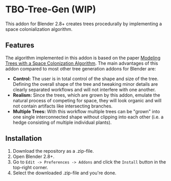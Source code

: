 # TBO-Tree-Gen (WIP)

This addon for Blender 2.8+ creates trees procedurally by implementing a space colonialization algorithm. 

## Features

The algorithm implemented in this addon is based on the paper [Modeling Trees with a Space Colonization Algorithm](http://algorithmicbotany.org/papers/colonization.egwnp2007.large.pdf "Link to the paper"). The main advantages of this addon compared to most other tree generation addons for Blender are:

- **Control:** The user is in total control of the shape and size of the tree. Defining the overall shape of the tree and tweaking minor details are clearly separated workflows and will not interfere with one another. 
- **Realism:** Since the trees, which are grown by this addon, emulate the natural process of competing for space, they will look organic and will not contain artifacts like intersecting branches.  
- **Multiple Trees:** With this workflow multiple trees can be "grown" into one single interconnected shape without clipping into each other (i.e. a hedge consisting of multiple individual plants). 

## Installation

1. Download the repository as a .zip-file.
2. Open Blender 2.8+.
3. Go to `Edit -> Preferences -> Addons` and click the `Install` button in the top-right corner.
4. Select the downloaded .zip-file and you're done.